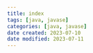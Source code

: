 ```yaml
---
title: index
tags: [java, javase]
categories: [java, javase]
date created: 2023-07-10
date modified: 2023-07-11
---
```


